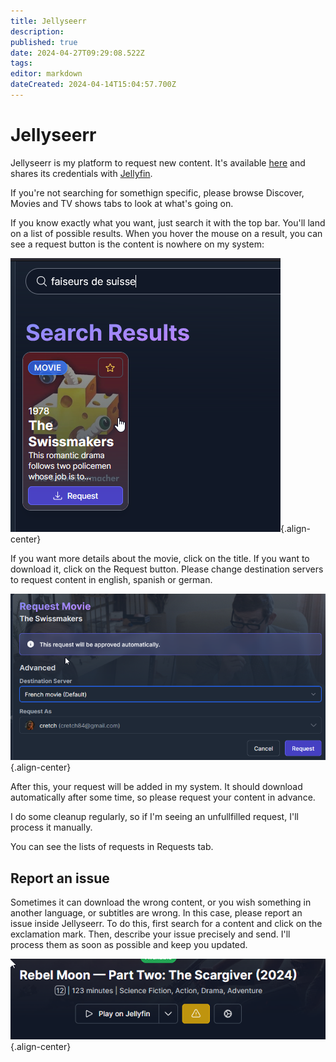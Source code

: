 ```yaml
---
title: Jellyseerr
description: 
published: true
date: 2024-04-27T09:29:08.522Z
tags: 
editor: markdown
dateCreated: 2024-04-14T15:04:57.700Z
---
```


# Jellyseerr
Jellyseerr is my platform to request new content. It's available [here](https://jellyseerr.ktgn.net/) and shares its credentials with [Jellyfin](/jellyfin).

If you're not searching for somethign specific, please browse Discover, Movies and TV shows tabs to look at what's going on.

If you know exactly what you want, just search it with the top bar. You'll land on a list of possible results. When you hover the mouse on a result, you can see a request button is the content is nowhere on my system:

![results.png](attachments/results.png){.align-center}

If you want more details about the movie, click on the title. If you want to download it, click on the Request button. Please change destination servers to request content in english, spanish or german. 

![results2.png](attachments/results2.png){.align-center}

After this, your request will be added in my system. It should download automatically after some time, so please request your content in advance.

I do some cleanup regularly, so if I'm seeing an unfullfilled request, I'll process it manually. 

You can see the lists of requests in Requests tab.

## Report an issue 
Sometimes it can download the wrong content, or you wish something in another language, or subtitles are wrong. In this case, please report an issue inside Jellyseerr. To do this, first search for a content and click on the exclamation mark. Then, describe your issue precisely and send. I'll process them as soon as possible and keep you updated. 

![issue1.png](attachments/issue1.png){.align-center}